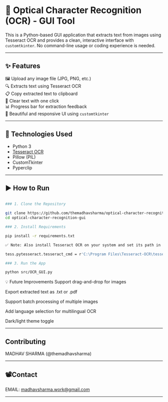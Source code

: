 # 🧠 Optical Character Recognition (OCR) - GUI Tool

This is a Python-based GUI application that extracts text from images using Tesseract OCR and provides a clean, interactive interface with `customtkinter`. No command-line usage or coding experience is needed.

---

## ✨ Features

🖼️ Upload any image file (JPG, PNG, etc.)  
🔍 Extracts text using Tesseract OCR  
📋 Copy extracted text to clipboard  
🧹 Clear text with one click  
📊 Progress bar for extraction feedback  
🎨 Beautiful and responsive UI using `customtkinter`

---

## 🧰 Technologies Used

- Python 3
- [Tesseract OCR](https://github.com/tesseract-ocr/tesseract)
- Pillow (PIL)
- CustomTkinter
- Pyperclip

---

## ▶️ How to Run

```bash

### 1. Clone the Repository

git clone https://github.com/themadhavsharma/optical-character-recognition-gui.git
cd optical-character-recognition-gui

### 2. Install Requirements

pip install -r requirements.txt

✅ Note: Also install Tesseract OCR on your system and set its path in your code:

tess.pytesseract.tesseract_cmd = r'C:\Program Files\Tesseract-OCR\tesseract.exe'

### 3. Run the App

python src/OCR_GUI.py

```


💡 Future Improvements
Support drag-and-drop for images

Export extracted text as .txt or .pdf

Support batch processing of multiple images

Add language selection for multilingual OCR

Dark/light theme toggle

---

## Contributing

MADHAV SHARMA (@themadhavsharma)

---

## 📽️Contact

EMAIL: madhavsharma.work@gmail.com

---


